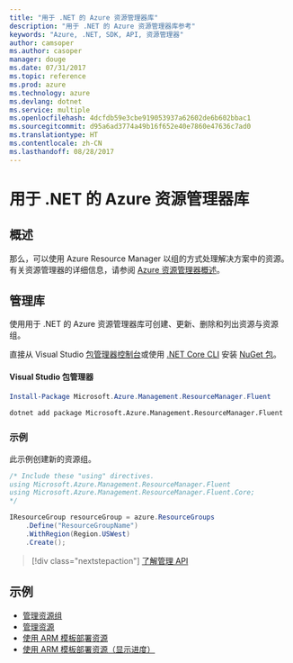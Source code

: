 ```yaml
---
title: "用于 .NET 的 Azure 资源管理器库"
description: "用于 .NET 的 Azure 资源管理器库参考"
keywords: "Azure, .NET, SDK, API, 资源管理器"
author: camsoper
ms.author: casoper
manager: douge
ms.date: 07/31/2017
ms.topic: reference
ms.prod: azure
ms.technology: azure
ms.devlang: dotnet
ms.service: multiple
ms.openlocfilehash: 4dcfdb59e3cbe919053937a62602de6b602bbac1
ms.sourcegitcommit: d95a6ad3774a49b16f652e40e7860e47636c7ad0
ms.translationtype: HT
ms.contentlocale: zh-CN
ms.lasthandoff: 08/28/2017
---
```

# <a name="azure-resource-manager-libraries-for-net"></a>用于 .NET 的 Azure 资源管理器库

## <a name="overview"></a>概述

那么，可以使用 Azure Resource Manager 以组的方式处理解决方案中的资源。  有关资源管理器的详细信息，请参阅 [Azure 资源管理器概述](https://docs.microsoft.com/azure/azure-resource-manager/resource-group-overview)。

## <a name="management-library"></a>管理库

使用用于 .NET 的 Azure 资源管理器库可创建、更新、删除和列出资源与资源组。

直接从 Visual Studio [包管理器控制台][PackageManager]或使用 [.NET Core CLI][DotNetCLI] 安装 [NuGet 包](https://www.nuget.org/packages/Microsoft.Azure.Management.ResourceManager.Fluent)。

#### <a name="visual-studio-package-manager"></a>Visual Studio 包管理器

```powershell
Install-Package Microsoft.Azure.Management.ResourceManager.Fluent
```

```bash
dotnet add package Microsoft.Azure.Management.ResourceManager.Fluent
```

### <a name="example"></a>示例

此示例创建新的资源组。

```csharp
/* Include these "using" directives.
using Microsoft.Azure.Management.ResourceManager.Fluent
using Microsoft.Azure.Management.ResourceManager.Fluent.Core;
*/

IResourceGroup resourceGroup = azure.ResourceGroups
    .Define("ResourceGroupName")
    .WithRegion(Region.USWest)
    .Create();
```

> [!div class="nextstepaction"]
> [了解管理 API](/dotnet/api/overview/azure/resources/management)


## <a name="samples"></a>示例

* [管理资源组](https://github.com/Azure-Samples/resources-dotnet-manage-resource-group)
* [管理资源](https://github.com/Azure-Samples/resources-dotnet-manage-resource)
* [使用 ARM 模板部署资源](https://github.com/Azure-Samples/resources-dotnet-deploy-using-arm-template)
* [使用 ARM 模板部署资源（显示进度）](https://github.com/Azure-Samples/resources-dotnet-deploy-using-arm-template-with-progress)


[PackageManager]: https://docs.microsoft.com/nuget/tools/package-manager-console
[DotNetCLI]: https://docs.microsoft.com/en-us/dotnet/core/tools/dotnet-add-package
